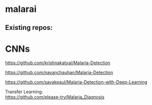 # malarai

## Existing repos:  

# CNNs  
https://github.com/krishnakatyal/Malaria-Detection  

https://github.com/navanchauhan/Malaria-Detection  

https://github.com/sayakpaul/Malaria-Detection-with-Deep-Learning  

Transfer Learning:  
https://github.com/please-try/Malaria_Diagnosis
